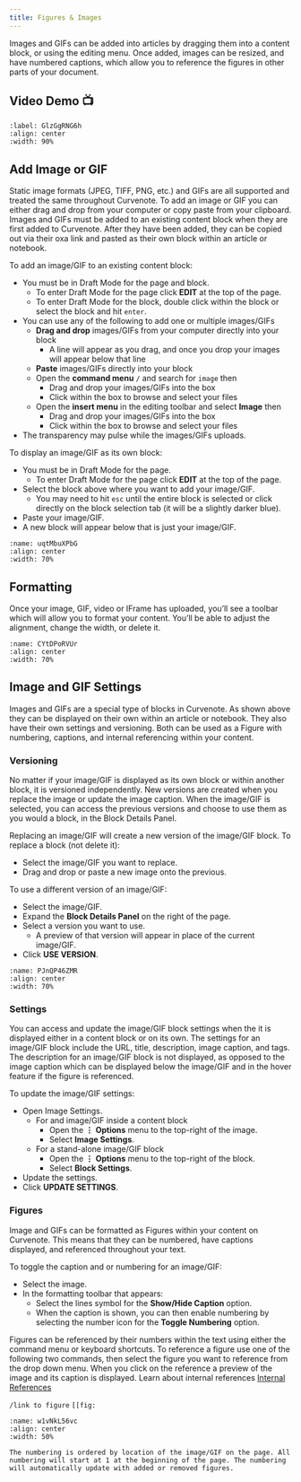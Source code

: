 ```yaml
---
title: Figures & Images
---
```


Images and GIFs can be added into articles by dragging them into a content block, or using the editing menu. Once added, images can be resized, and have numbered captions, which allow you to reference the figures in other parts of your document.

## Video Demo 📺

```{iframe} https://www.loom.com/embed/6aa98f41d6f540cea5b759a1b9b0690f
:label: GlzGgRNG6h
:align: center
:width: 90%
```

## Add Image or GIF

Static image formats (JPEG, TIFF, PNG, etc.) and GIFs are all supported and treated the same throughout Curvenote. To add an image or GIF you can either drag and drop from your computer or copy paste from your clipboard. Images and GIFs must be added to an existing content block when they are first added to Curvenote. After they have been added, they can be copied out via their oxa link and pasted as their own block within an article or notebook.

To add an image/GIF to an existing content block:

- You must be in Draft Mode for the page and block.
  - To enter Draft Mode for the page click **EDIT** at the top of the page.
  - To enter Draft Mode for the block, double click within the block or select the block and hit `enter`.
- You can use any of the following to add one or multiple images/GIFs
  - **Drag and drop** images/GIFs from your computer directly into your block
    - A line will appear as you drag, and once you drop your images will appear below that line
  - **Paste** images/GIFs directly into your block
  - Open the **command menu** `/` and search for `image` then
    - Drag and drop your images/GIFs into the box
    - Click within the box to browse and select your files
  - Open the **insert menu** in the editing toolbar and select **Image** then
    - Drag and drop your images/GIFs into the box
    - Click within the box to browse and select your files
- The transparency may pulse while the images/GIFs uploads.

To display an image/GIF as its own block:

- You must be in Draft Mode for the page.
  - To enter Draft Mode for the page click **EDIT** at the top of the page.
- Select the block above where you want to add your image/GIF.
  - You may need to hit `esc` until the entire block is selected or click directly on the block selection tab (it will be a slightly darker blue).
- Paste your image/GIF.
- A new block will appear below that is just your image/GIF.

```{figure} images/Z1isOjJQGvM22q5fhunb-N5l1Q6oYXvf6h3LU4dRz-v1.png
:name: uqtMbuXPbG
:align: center
:width: 70%
```

## Formatting

Once your image, GIF, video or IFrame has uploaded, you’ll see a toolbar which will allow you to format your content. You’ll be able to adjust the alignment, change the width, or delete it.

```{figure} images/Z1isOjJQGvM22q5fhunb-Dp770ojYtbrTmXDe2Gy0-v1.png
:name: CYtDPoRVUr
:align: center
:width: 70%
```

## Image and GIF Settings

Images and GIFs are a special type of blocks in Curvenote. As shown above they can be displayed on their own within an article or notebook. They also have their own settings and versioning. Both can be used as a Figure with numbering, captions, and internal referencing within your content.

### Versioning

No matter if your image/GIF is displayed as its own block or within another block, it is versioned independently. New versions are created when you replace the image or update the image caption. When the image/GIF is selected, you can access the previous versions and choose to use them as you would a block, in the Block Details Panel.

Replacing an image/GIF will create a new version of the image/GIF block. To replace a block (not delete it):

- Select the image/GIF you want to replace.
- Drag and drop or paste a new image onto the previous.

To use a different version of an image/GIF:

- Select the image/GIF.
- Expand the **Block Details Panel** on the right of the page.
- Select a version you want to use.
  - A preview of that version will appear in place of the current image/GIF.
- Click **USE VERSION**.

```{figure} images/Z1isOjJQGvM22q5fhunb-XSFXHCb26Y6uqqkIhsXz-v1.png
:name: PJnQP46ZMR
:align: center
:width: 70%
```

### Settings

You can access and update the image/GIF block settings when the it is displayed either in a content block or on its own. The settings for an image/GIF block include the URL, title, description, image caption, and tags. The description for an image/GIF block is not displayed, as opposed to the image caption which can be displayed below the image/GIF and in the hover feature if the figure is referenced.

To update the image/GIF settings:

- Open Image Settings.
  - For and image/GIF inside a content block
    - Open the $\mathbf{\vdots}$ **Options** menu to the top-right of the image.
    - Select **Image Settings**.
  - For a stand-alone image/GIF block
    - Open the $\mathbf{\vdots}$ **Options** menu to the top-right of the block.
    - Select **Block Settings**.
- Update the settings.
- Click **UPDATE SETTINGS**.

### Figures

Image and GIFs can be formatted as Figures within your content on Curvenote. This means that they can be numbered, have captions displayed, and referenced throughout your text.

To toggle the caption and or numbering for an image/GIF:

- Select the image.
- In the formatting toolbar that appears:
  - Select the lines symbol for the **Show/Hide Caption** option.
  - When the caption is shown, you can then enable numbering by selecting the number icon for the **Toggle Numbering** option.

Figures can be referenced by their numbers within the text using either the command menu or keyboard shortcuts. To reference a figure use one of the following two commands, then select the figure you want to reference from the drop down menu. When you click on the reference a preview of the image and its caption is displayed. Learn about internal references [Internal References](./internal-references.md)

`/link to figure` `[[fig:`

```{figure} images/Z1isOjJQGvM22q5fhunb-sIdK5tPBxpH5QPoljim3-v1.png
:name: w1vNkL56vc
:align: center
:width: 50%
```

```{note}
The numbering is ordered by location of the image/GIF on the page. All numbering will start at 1 at the beginning of the page. The numbering will automatically update with added or removed figures.

```
